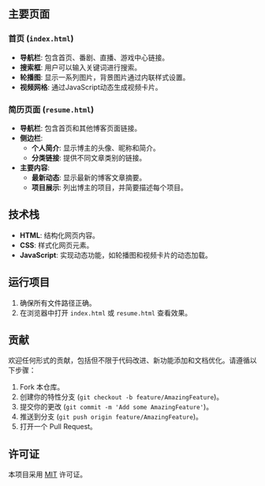 
## 主要页面

### 首页 (`index.html`)
- **导航栏**: 包含首页、番剧、直播、游戏中心链接。
- **搜索框**: 用户可以输入关键词进行搜索。
- **轮播图**: 显示一系列图片，背景图片通过内联样式设置。
- **视频网格**: 通过JavaScript动态生成视频卡片。

### 简历页面 (`resume.html`)
- **导航栏**: 包含首页和其他博客页面链接。
- **侧边栏**: 
  - **个人简介**: 显示博主的头像、昵称和简介。
  - **分类链接**: 提供不同文章类别的链接。
- **主要内容**:
  - **最新动态**: 显示最新的博客文章摘要。
  - **项目展示**: 列出博主的项目，并简要描述每个项目。

## 技术栈
- **HTML**: 结构化网页内容。
- **CSS**: 样式化网页元素。
- **JavaScript**: 实现动态功能，如轮播图和视频卡片的动态加载。

## 运行项目
1. 确保所有文件路径正确。
2. 在浏览器中打开 `index.html` 或 `resume.html` 查看效果。

## 贡献
欢迎任何形式的贡献，包括但不限于代码改进、新功能添加和文档优化。请遵循以下步骤：
1. Fork 本仓库。
2. 创建你的特性分支 (`git checkout -b feature/AmazingFeature`)。
3. 提交你的更改 (`git commit -m 'Add some AmazingFeature'`)。
4. 推送到分支 (`git push origin feature/AmazingFeature`)。
5. 打开一个 Pull Request。

## 许可证
本项目采用 [MIT](LICENSE) 许可证。
